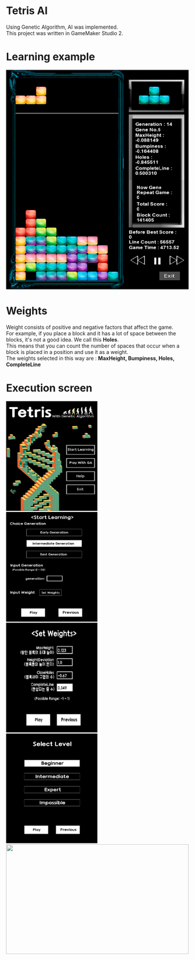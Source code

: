 # Tetris AI 
Using Genetic Algorithm, AI was implemented. <br>
This project was written in GameMaker Studio 2. <br>

# Learning example
<div><img src="images/example50000.PNG" width="500" height="600"></div>


# Weights
Weight consists of positive and negative factors that affect the game. <br>
For example, if you place a block and it has a lot of space between the blocks, it's not a good idea. We call this <b>Holes</b>. <br>
This means that you can count the number of spaces that occur when a block is placed in a position and use it as a weight. <br>
The weights selected in this way are : <b>MaxHeight, Bumpiness, Holes, CompleteLine</b>


# Execution screen
<div><img src="images/tetris_main.PNG" width="250" height="300"></div>
<div><img src="images/start_learning.PNG" width="250" height="300"></div>
<div><img src="images/set_weights.PNG" width="250" height="300"></div>
<div><img src="images/select_level.PNG" width="250" height="300"></div>
<div><img src="imagesplay_with_GA.PNG" width="500" height="300"></div>
